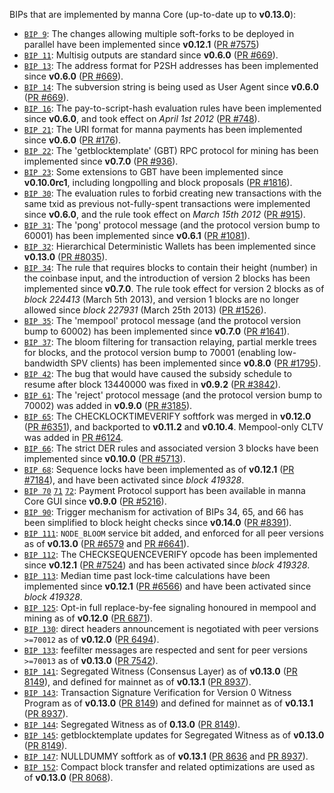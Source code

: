 BIPs that are implemented by manna Core (up-to-date up to **v0.13.0**):

* [`BIP 9`](https://github.com/manna/bips/blob/master/bip-0009.mediawiki): The changes allowing multiple soft-forks to be deployed in parallel have been implemented since **v0.12.1**  ([PR #7575](https://github.com/manna/manna/pull/7575))
* [`BIP 11`](https://github.com/manna/bips/blob/master/bip-0011.mediawiki): Multisig outputs are standard since **v0.6.0** ([PR #669](https://github.com/manna/manna/pull/669)).
* [`BIP 13`](https://github.com/manna/bips/blob/master/bip-0013.mediawiki): The address format for P2SH addresses has been implemented since **v0.6.0** ([PR #669](https://github.com/manna/manna/pull/669)).
* [`BIP 14`](https://github.com/manna/bips/blob/master/bip-0014.mediawiki): The subversion string is being used as User Agent since **v0.6.0** ([PR #669](https://github.com/manna/manna/pull/669)).
* [`BIP 16`](https://github.com/manna/bips/blob/master/bip-0016.mediawiki): The pay-to-script-hash evaluation rules have been implemented since **v0.6.0**, and took effect on *April 1st 2012* ([PR #748](https://github.com/manna/manna/pull/748)).
* [`BIP 21`](https://github.com/manna/bips/blob/master/bip-0021.mediawiki): The URI format for manna payments has been implemented since **v0.6.0** ([PR #176](https://github.com/manna/manna/pull/176)).
* [`BIP 22`](https://github.com/manna/bips/blob/master/bip-0022.mediawiki): The 'getblocktemplate' (GBT) RPC protocol for mining has been implemented since **v0.7.0** ([PR #936](https://github.com/manna/manna/pull/936)).
* [`BIP 23`](https://github.com/manna/bips/blob/master/bip-0023.mediawiki): Some extensions to GBT have been implemented since **v0.10.0rc1**, including longpolling and block proposals ([PR #1816](https://github.com/manna/manna/pull/1816)).
* [`BIP 30`](https://github.com/manna/bips/blob/master/bip-0030.mediawiki): The evaluation rules to forbid creating new transactions with the same txid as previous not-fully-spent transactions were implemented since **v0.6.0**, and the rule took effect on *March 15th 2012* ([PR #915](https://github.com/manna/manna/pull/915)).
* [`BIP 31`](https://github.com/manna/bips/blob/master/bip-0031.mediawiki): The 'pong' protocol message (and the protocol version bump to 60001) has been implemented since **v0.6.1** ([PR #1081](https://github.com/manna/manna/pull/1081)).
* [`BIP 32`](https://github.com/manna/bips/blob/master/bip-0032.mediawiki): Hierarchical Deterministic Wallets has been implemented since **v0.13.0** ([PR #8035](https://github.com/manna/manna/pull/8035)).
* [`BIP 34`](https://github.com/manna/bips/blob/master/bip-0034.mediawiki): The rule that requires blocks to contain their height (number) in the coinbase input, and the introduction of version 2 blocks has been implemented since **v0.7.0**. The rule took effect for version 2 blocks as of *block 224413* (March 5th 2013), and version 1 blocks are no longer allowed since *block 227931* (March 25th 2013) ([PR #1526](https://github.com/manna/manna/pull/1526)).
* [`BIP 35`](https://github.com/manna/bips/blob/master/bip-0035.mediawiki): The 'mempool' protocol message (and the protocol version bump to 60002) has been implemented since **v0.7.0** ([PR #1641](https://github.com/manna/manna/pull/1641)).
* [`BIP 37`](https://github.com/manna/bips/blob/master/bip-0037.mediawiki): The bloom filtering for transaction relaying, partial merkle trees for blocks, and the protocol version bump to 70001 (enabling low-bandwidth SPV clients) has been implemented since **v0.8.0** ([PR #1795](https://github.com/manna/manna/pull/1795)).
* [`BIP 42`](https://github.com/manna/bips/blob/master/bip-0042.mediawiki): The bug that would have caused the subsidy schedule to resume after block 13440000 was fixed in **v0.9.2** ([PR #3842](https://github.com/manna/manna/pull/3842)).
* [`BIP 61`](https://github.com/manna/bips/blob/master/bip-0061.mediawiki): The 'reject' protocol message (and the protocol version bump to 70002) was added in **v0.9.0** ([PR #3185](https://github.com/manna/manna/pull/3185)).
* [`BIP 65`](https://github.com/manna/bips/blob/master/bip-0065.mediawiki): The CHECKLOCKTIMEVERIFY softfork was merged in **v0.12.0** ([PR #6351](https://github.com/manna/manna/pull/6351)), and backported to **v0.11.2** and **v0.10.4**. Mempool-only CLTV was added in [PR #6124](https://github.com/manna/manna/pull/6124).
* [`BIP 66`](https://github.com/manna/bips/blob/master/bip-0066.mediawiki): The strict DER rules and associated version 3 blocks have been implemented since **v0.10.0** ([PR #5713](https://github.com/manna/manna/pull/5713)).
* [`BIP 68`](https://github.com/manna/bips/blob/master/bip-0068.mediawiki): Sequence locks have been implemented as of **v0.12.1**  ([PR #7184](https://github.com/manna/manna/pull/7184)), and have been activated since *block 419328*.
* [`BIP 70`](https://github.com/manna/bips/blob/master/bip-0070.mediawiki) [`71`](https://github.com/manna/bips/blob/master/bip-0071.mediawiki) [`72`](https://github.com/manna/bips/blob/master/bip-0072.mediawiki): Payment Protocol support has been available in manna Core GUI since **v0.9.0** ([PR #5216](https://github.com/manna/manna/pull/5216)).
* [`BIP 90`](https://github.com/manna/bips/blob/master/bip-0090.mediawiki): Trigger mechanism for activation of BIPs 34, 65, and 66 has been simplified to block height checks since **v0.14.0** ([PR #8391](https://github.com/manna/manna/pull/8391)).
* [`BIP 111`](https://github.com/manna/bips/blob/master/bip-0111.mediawiki): `NODE_BLOOM` service bit added, and enforced for all peer versions as of **v0.13.0** ([PR #6579](https://github.com/manna/manna/pull/6579) and [PR #6641](https://github.com/manna/manna/pull/6641)).
* [`BIP 112`](https://github.com/manna/bips/blob/master/bip-0112.mediawiki): The CHECKSEQUENCEVERIFY opcode has been implemented since **v0.12.1** ([PR #7524](https://github.com/manna/manna/pull/7524)) and has been activated since *block 419328*.
* [`BIP 113`](https://github.com/manna/bips/blob/master/bip-0113.mediawiki): Median time past lock-time calculations have been implemented since **v0.12.1** ([PR #6566](https://github.com/manna/manna/pull/6566)) and have been activated since *block 419328*.
* [`BIP 125`](https://github.com/manna/bips/blob/master/bip-0125.mediawiki): Opt-in full replace-by-fee signaling honoured in mempool and mining as of **v0.12.0** ([PR 6871](https://github.com/manna/manna/pull/6871)).
* [`BIP 130`](https://github.com/manna/bips/blob/master/bip-0130.mediawiki): direct headers announcement is negotiated with peer versions `>=70012` as of **v0.12.0** ([PR 6494](https://github.com/manna/manna/pull/6494)).
* [`BIP 133`](https://github.com/manna/bips/blob/master/bip-0133.mediawiki): feefilter messages are respected and sent for peer versions `>=70013` as of **v0.13.0** ([PR 7542](https://github.com/manna/manna/pull/7542)).
* [`BIP 141`](https://github.com/manna/bips/blob/master/bip-0141.mediawiki): Segregated Witness (Consensus Layer) as of **v0.13.0** ([PR 8149](https://github.com/manna/manna/pull/8149)), and defined for mainnet as of **v0.13.1** ([PR 8937](https://github.com/manna/manna/pull/8937)).
* [`BIP 143`](https://github.com/manna/bips/blob/master/bip-0143.mediawiki): Transaction Signature Verification for Version 0 Witness Program as of **v0.13.0** ([PR 8149](https://github.com/manna/manna/pull/8149)) and defined for mainnet as of **v0.13.1** ([PR 8937](https://github.com/manna/manna/pull/8937)).
* [`BIP 144`](https://github.com/manna/bips/blob/master/bip-0144.mediawiki): Segregated Witness as of **0.13.0** ([PR 8149](https://github.com/manna/manna/pull/8149)).
* [`BIP 145`](https://github.com/manna/bips/blob/master/bip-0145.mediawiki): getblocktemplate updates for Segregated Witness as of **v0.13.0** ([PR 8149](https://github.com/manna/manna/pull/8149)).
* [`BIP 147`](https://github.com/manna/bips/blob/master/bip-0147.mediawiki): NULLDUMMY softfork as of **v0.13.1** ([PR 8636](https://github.com/manna/manna/pull/8636) and [PR 8937](https://github.com/manna/manna/pull/8937)).
* [`BIP 152`](https://github.com/manna/bips/blob/master/bip-0152.mediawiki): Compact block transfer and related optimizations are used as of **v0.13.0** ([PR 8068](https://github.com/manna/manna/pull/8068)).
